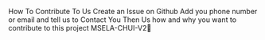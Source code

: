 How To Contribute To Us Create an Issue on Github Add you phone number or email and tell us to Contact You Then Us how and why you want to contribute to this project MSELA-CHUI-V2🐯
